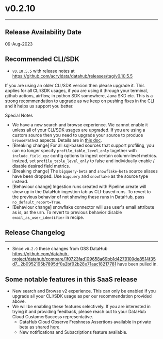 # v0.2.10

---

## Release Availability Date

09-Aug-2023

## Recommended CLI/SDK

- `v0.10.5.5` with release notes at https://github.com/acryldata/datahub/releases/tag/v0.10.5.5

If you are using an older CLI/SDK version then please upgrade it. This applies for all CLI/SDK usages, if you are using it through your terminal, github actions, airflow, in python SDK somewhere, Java SKD etc. This is a strong recommendation to upgrade as we keep on pushing fixes in the CLI and it helps us support you better.

Special Notes

- We have a new search and browse experience. We cannot enable it unless all of your CLI/SDK usages are upgraded. If you are using a custom source then you need to upgrade your source to produce `browsePathv2` aspects. Details are in [this doc](../../browseV2/browse-paths-v2.md).
- [Breaking change] For all sql-based sources that support profiling, you can no longer specify `profile_table_level_only` together with `include_field_xyz` config options to ingest certain column-level metrics. Instead, set `profile_table_level_only` to false and individually enable / disable desired field metrics.
- [Breaking change] The `bigquery-beta` and `snowflake-beta` source aliases have been dropped. Use `bigquery` and `snowflake` as the source type instead.
- [Behaviour change] Ingestion runs created with Pipeline.create will show up in the DataHub ingestion tab as CLI-based runs. To revert to the previous behavior of not showing these runs in DataHub, pass `no_default_report=True`.
- [Behaviour change] snowflake connector will use user's email attribute as is, as the urn. To revert to previous behavior disable `email_as_user_identifier` in recipe.

## Release Changelog

---

- Since `v0.2.9` these changes from OSS DataHub https://github.com/datahub-project/datahub/compare/1f0723fad109658a69bb1d4279100de8514f35d7...2b0952195b7895df0a2bf92b28e71aac18217781 have been pulled in.

## Some notable features in this SaaS release

- New search and Browse v2 experience. This can only be enabled if you upgrade all your CLI/SDK usage as per our recommendation provided above.
- We will be enabling these features selectively. If you are interested in trying it and providing feedback, please reach out to your DataHub Cloud CustomerSuccess representative.
  - DataHub Cloud Observe Freshness Assertions available in private beta as shared [here](../observe/freshness-assertions.md).
  - New notifications and Subscriptions feature available.
